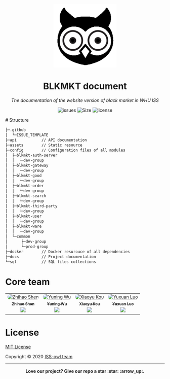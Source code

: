 <p align="center">
  <img src="./assets/icon.png" Height=200 Width=200>
</p>

<h1 align="center">BLKMKT document</h1>

<p align="center"><i>The documentation of the website version of black market in WHU ISS</i></p>

<p align="center">
    <a href="https://github.com/ISS-owl/BLKMKT-document/issues" style="text-decoration:none" >
        <img src="https://img.shields.io/github/issues/ISS-owl/blkmkt-document?color=orange" alt="issues"/>
    </a>
    <a href="https://github.com/ISS-owl/blkmkt-document" style="text-decoration:none" >
        <img src="https://img.shields.io/github/repo-size/ISS-owl/blkmkt-document" alt="Size"/>
    </a>
  <a href="https://github.com/ISS-owl/blkmkt-document/blob/master/LICENSE" style="text-decoration:none">
        <img src="https://img.shields.io/github/license/ISS-owl/blkmkt-document" alt="license"/>
    </a>
</p>
# Structure

```
├─.github
│  └─ISSUE_TEMPLATE
├─api			// API documentation
├─assets	    // Static resource
├─config	    // Configuration files of all modules
│  ├─blkmkt-auth-server
│  │  └─dev-group
│  ├─blkmkt-gateway
│  │  └─dev-group
│  ├─blkmkt-good
│  │  └─dev-group
│  ├─blkmkt-order
│  │  └─dev-group
│  ├─blkmkt-search
│  │  └─dev-group
│  ├─blkmkt-third-party
│  │  └─dev-group
│  ├─blkmkt-user
│  │  └─dev-group
│  ├─blkmkt-ware
│  │  └─dev-group
│  └─common
│      ├─dev-group
│      └─prod-group
├─docker	    // Docker resurouce of all dependencies
├─docs		    // Project documentation
└─sql			// SQL files collections
```



# Core team

<table>
    <tr>
       <td align="center">
            <a href="https://twitter.com/shzh74"
                ><img
                    src="https://github.com/Sh-Zh-7.png?size=100"
                    width="100"
                    style="margin-bottom: -4px; border-radius: 8px;"
                    alt="Zhihao Shen"
                /><br /><sub><b>Zhihao Shen</b></sub></a
            >
            <div style="margin-top: 4px">
                <a href="https://github.com/Sh-Zh-7" title="Github"
                    ><img
                        width="16"
                        src="https://image.flaticon.com/icons/svg/2111/2111425.svg"
                /></a>
            </div>
        </td>
        <td align="center">
            <a href="https://github.com/jerrywyn"
                ><img
                    src="https://github.com/jerrywyn.png?size=100"
                    width="100"
                    style="margin-bottom: -4px; border-radius: 8px;"
                    alt="Yuning Wu"
                /><br /><sub><b>Yuning Wu</b></sub></a
            >
            <div style="margin-top: 4px">
                <a href="https://github.com/jerrywyn" title="Github"
                    ><img
                        width="16"
                        src="https://image.flaticon.com/icons/svg/2111/2111425.svg"
                /></a>
            </div>
        </td>
              <td align="center">
            <a href="https://github.com/intchar-hub"
                ><img
                    src="https://github.com/intchar-hub.png?size=100"
                    width="100"
                    style="margin-bottom: -4px; border-radius: 8px;"
                    alt="Xiaoyu Kou"
                /><br /><sub><b>Xiaoyu Kou</b></sub></a
            >
            <div style="margin-top: 4px">
                <a href="https://github.com/intchar-hub" title="Github"
                    ><img
                        width="16"
                        src="https://image.flaticon.com/icons/svg/2111/2111425.svg"
                /></a>
            </div>
        </td>
     <td align="center">
            <a href="https://github.com/Lotherxuan"
                ><img
                    src="https://github.com/Lotherxuan.png?size=100"
                    width="100"
                    style="margin-bottom: -4px; border-radius: 8px;"
                    alt="Yuxuan Luo"
                /><br /><sub><b>Yuxuan Luo</b></sub></a
            >
            <div style="margin-top: 4px">
                <a href="https://github.com/Lotherxuan" title="Github"
                    ><img
                        width="16"
                        src="https://image.flaticon.com/icons/svg/2111/2111425.svg"
                /></a>
            </div>
        </td>
    </tr>
</table>

# License

[MIT License](LICENSE)

Copyright ©  2020 [ISS-owl team](https://github.com/ISS-owl)

-----

<p align="center"><b>Love our project? Give our repo a star :star: :arrow_up:.</b></p>
